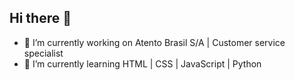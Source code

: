 ## Hi there 👋

- 🔭 I’m currently working on Atento Brasil S/A | Customer service specialist
- 🌱 I’m currently learning HTML | CSS | JavaScript | Python
